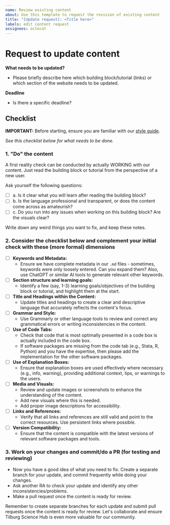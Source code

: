 ```yaml
---
name: Review existing content
about: Use this template to request the revision of existing content
title: "[Update request]: <Title here>"
labels: edit content request
assignees: octocat
---
```


# Request to update content

__What needs to be updated?__

- Please briefly describe here which building block/tutorial (links) or which section of the website needs to be updated.

__Deadline__

- Is there a specific deadline?

## Checklist

__IMPORTANT:__ Before starting, ensure you are familiar with our [style guide](https://tilburgsciencehub.com/tutorials/more-tutorials/contribute-to-tilburg-science-hub/style-guide/).

*See this checklist below for what needs to be done.*

### 1. "Do" the content

A first reality check can be conducted by actually WORKING with our content. Just read the building block or tutorial from the perspective of a new user.

Ask yourself the following questions:
- [ ] a. Is it clear what you will learn after reading the building block?
- [ ] b. Is the language professional and transparent, or does the content come across as amateurish?
- [ ] c. Do you run into any issues when working on this building block? Are the visuals clear? 

Write down any weird things you want to fix, and keep these notes.

### 2. Consider the checklist below and complement your initial check with these (more formal) dimensions

- [ ] **Keywords and Metadata:**
   - Ensure we have complete metadata in our `.md` files - sometimes, keywords were only loosely entered. Can you expand them? Also, use ChatGPT or similar AI tools to generate relevant other keywords.
- [ ] **Section structure and learning goals:**
   - Identify a few (say, 1-3) learning goals/objectives of the building block or tutorial, and highlight them at the start.
- [ ] **Title and Headings within the Content:**
   - Update titles and headings to create a clear and descriptive language that accurately reflects the content's focus.
- [ ] **Grammar and Style:**
   - Use Grammarly or other language tools to review and correct any grammatical errors or writing inconsistencies in the content.
- [ ] **Use of Code Tabs:**
   - Check that code that is most optimally presented in a code box is actually included in the code box.
   - If software packages are missing from the code tab (e.g., Stata, R, Python) and you have the expertise, then please add the implementation for the other software packages.
- [ ] **Use of Explanation Boxes:**
   - Ensure that explanation boxes are used effectively where necessary (e.g., info, warning), providing additional context, tips, or warnings to the users.
- [ ] **Media and Visuals:**
   - Review and update images or screenshots to enhance the understanding of the content.
   - Add new visuals where this is needed.
   - Add proper image descriptions for accessibility. 
- [ ] **Links and References:**
   - Verify that all links and references are still valid and point to the correct resources. Use persistent links where possible.
- [ ] **Version Compatibility:**
   - Ensure that the content is compatible with the latest versions of relevant software packages and tools.

### 3. Work on your changes and commit/do a PR (for testing and reviewing)

- Now you have a good idea of what you need to fix. Create a separate branch for your update, and commit frequently while doing your changes.
- Ask another RA to check your update and identify any other inconsistencies/problems.
- Make a pull request once the content is ready for review.

Remember to create separate branches for each update and submit pull requests once the content is ready for review. Let's collaborate and ensure Tilburg Science Hub is even more valuable for our community.
